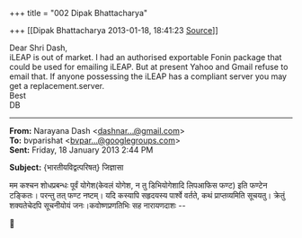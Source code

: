 +++
title = "002 Dipak Bhattacharya"

+++
[[Dipak Bhattacharya	2013-01-18, 18:41:23 [Source](https://groups.google.com/g/bvparishat/c/23gO9dg5rQs)]]



Dear Shri Dash,  
iLEAP is out of market. I had an authorised exportable Fonin package that could be used for emailing iLEAP. But at present Yahoo and Gmail refuse to email that. If anyone possessing the iLEAP has a compliant server you may get a replacement.server.  
Best  
DB  

  

  

------------------------------------------------------------------------

**From:** Narayana Dash \<[dashnar...@gmail.com]()\>  
**To:** bvparishat \<[bvpar...@googlegroups.com]()\>  
**Sent:** Friday, 18 January 2013 2:44 PM

  
**Subject:** {भारतीयविद्वत्परिषत्} जिज्ञासा  

  

मम कश्चन शोधप्रबन्धः पूर्वं योगेश(केवलं योगेश, न तु डिभियोगेशादि लिपआफिस फण्ट) इति फण्टेन टङ्कितः। परन्तु तत् फण्ट नष्टम्। यदि कस्यापि सहृदयस्य पार्श्वे वर्तते, कथं प्राप्तव्यमिति सूचयतु। क्रेतुं शक्यतेचेदपि सूचनीयोयं जनः।कवोष्णप्रणतिभिः सह नारायणदाशः --  



